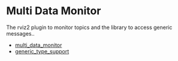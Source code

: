 # Multi Data Monitor

The rviz2 plugin to monitor topics and the library to access generic messages..

- [multi_data_monitor](./multi_data_monitor/README.md)
- [generic_type_support](./generic_type_support/README.md)
